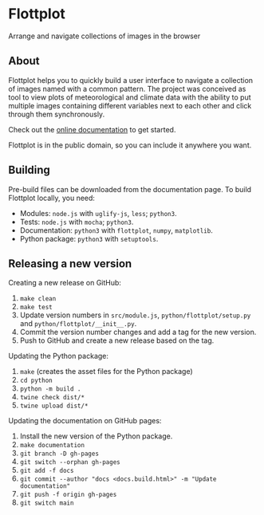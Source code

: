 # Flottplot

Arrange and navigate collections of images in the browser


## About

Flottplot helps you to quickly build a user interface to navigate a collection of images named with a common pattern.
The project was conceived as tool to view plots of meteorological and climate data with the ability to put multiple images containing different variables next to each other and click through them synchronously.

Check out the [online documentation](https://chpolste.github.io/flottplot/) to get started.

Flottplot is in the public domain, so you can include it anywhere you want.


## Building

Pre-build files can be downloaded from the documentation page.
To build Flottplot locally, you need:

- Modules: `node.js` with `uglify-js`, `less`; `python3`.
- Tests: `node.js` with `mocha`; `python3`.
- Documentation: `python3` with `flottplot`, `numpy`, `matplotlib`.
- Python package: `python3` with `setuptools`.


## Releasing a new version

Creating a new release on GitHub:

1. `make clean`
2. `make test`
3. Update version numbers in `src/module.js`, `python/flottplot/setup.py` and `python/flottplot/__init__.py`.
4. Commit the version number changes and add a tag for the new version.
5. Push to GitHub and create a new release based on the tag.

Updating the Python package:

1. `make` (creates the asset files for the Python package)
2. `cd python`
3. `python -m build .`
4. `twine check dist/*`
5. `twine upload dist/*`

Updating the documentation on GitHub pages:

1. Install the new version of the Python package.
2. `make documentation`
3. `git branch -D gh-pages`
4. `git switch --orphan gh-pages`
5. `git add -f docs`
6. `git commit --author "docs <docs.build.html>" -m "Update documentation"`
7. `git push -f origin gh-pages`
8. `git switch main`

